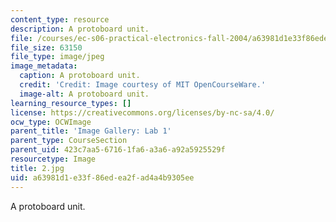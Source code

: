 ```yaml
---
content_type: resource
description: A protoboard unit.
file: /courses/ec-s06-practical-electronics-fall-2004/a63981d1e33f86edea2fad4a4b9305ee_2.jpg
file_size: 63150
file_type: image/jpeg
image_metadata:
  caption: A protoboard unit.
  credit: 'Credit: Image courtesy of MIT OpenCourseWare.'
  image-alt: A protoboard unit.
learning_resource_types: []
license: https://creativecommons.org/licenses/by-nc-sa/4.0/
ocw_type: OCWImage
parent_title: 'Image Gallery: Lab 1'
parent_type: CourseSection
parent_uid: 423c7aa5-6716-1fa6-a3a6-a92a5925529f
resourcetype: Image
title: 2.jpg
uid: a63981d1-e33f-86ed-ea2f-ad4a4b9305ee
---
```

A protoboard unit.